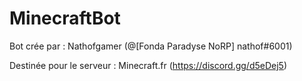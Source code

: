 # MinecraftBot

Bot crée par : Nathofgamer (@[Fonda Paradyse NoRP] nathof#6001)

Destinée pour le serveur : Minecraft.fr (https://discord.gg/d5eDej5)
